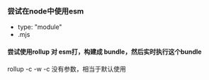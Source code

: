 ### 尝试在node中使用esm
- type: "module"
- .mjs

#### 尝试使用rollup 对 esm打，构建成 bundle，然后实时执行这个bundle
rollup -c -w 
-c 没有参数，相当于默认使用
